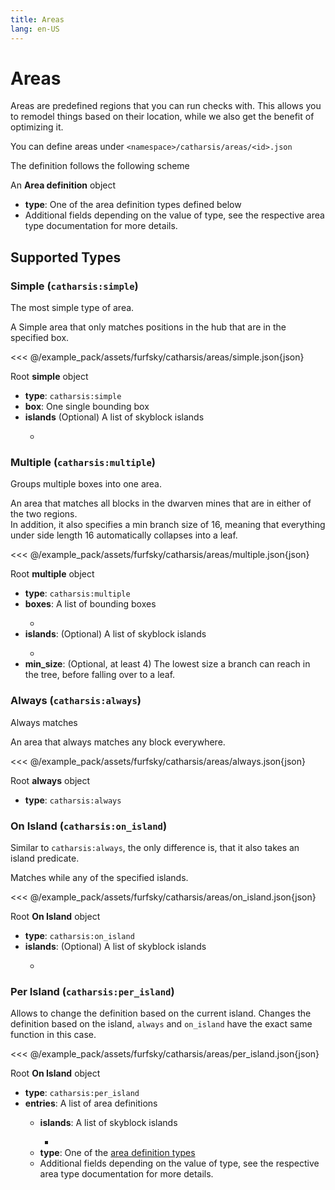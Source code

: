 ```yaml
---
title: Areas
lang: en-US
---
```


# Areas

Areas are predefined regions that you can run checks with.
This allows you to remodel things based on their location, while we also get the benefit of optimizing it.

You can define areas under `<namespace>/catharsis/areas/<id>.json`

The definition follows the following scheme

<TreeView>
<span><TypeIcon type="object"/> An <b>Area definition</b> object</span>

- <TypeIcon type="string"/> **type**: One of the area definition types defined below
- <TypeIcon/> Additional fields depending on the value of type, see the respective area type documentation for more details.

</TreeView>

## Supported Types

### Simple (`catharsis:simple`)
The most simple type of area.
<Example> 

A Simple area that only matches positions in the hub that are in the specified box.

<<< @/example_pack/assets/furfsky/catharsis/areas/simple.json{json} 
</Example>

<TreeView>
<span><TypeIcon type="object"/> Root <b>simple</b> object</span>

- <TypeIcon type="string"/> **type**: `catharsis:simple`
- <BoundingBox custom_title><TypeIcon/> <b>box</b>: One single bounding box</BoundingBox>
- <TypeIcon type="array"/> <b>islands</b> (Optional) A list of skyblock islands
    - <Island/>

</TreeView>

### Multiple (`catharsis:multiple`)
Groups multiple boxes into one area.
<Example>

An area that matches all blocks in the dwarven mines that are in either of the two regions.<br>
In addition, it also specifies a min branch size of 16, meaning that everything under side length 16 automatically collapses into a leaf.

<<< @/example_pack/assets/furfsky/catharsis/areas/multiple.json{json}
</Example>

<TreeView>
<span><TypeIcon type="object"/> Root <b>multiple</b> object</span>

- <TypeIcon type="string"/> **type**: `catharsis:multiple`
- <TypeIcon type="array"/> <b>boxes</b>: A list of bounding boxes
    - <BoundingBox/>
- <TypeIcon type="array"/> <b>islands</b>: (Optional) A list of skyblock islands
    - <Island/>
- <TypeIcon type="int"/> **min_size**: (Optional, at least 4) The lowest size a branch can reach in the tree, before falling over to a leaf.

</TreeView>

### Always (`catharsis:always`)
Always matches

<Example>

An area that always matches any block everywhere.

<<< @/example_pack/assets/furfsky/catharsis/areas/always.json{json}
</Example>

<TreeView>
<span><TypeIcon type="object"/> Root <b>always</b> object</span>

- <TypeIcon type="string"/> **type**: `catharsis:always`

</TreeView>

### On Island (`catharsis:on_island`)
Similar to `catharsis:always`, the only difference is, that it also takes an island predicate.

<Example>
Matches while any of the specified islands.

<<< @/example_pack/assets/furfsky/catharsis/areas/on_island.json{json}
</Example>

<TreeView>
<span><TypeIcon type="object"/> Root <b>On Island</b> object</span>

- <TypeIcon type="string"/> **type**: `catharsis:on_island`
- <TypeIcon type="array"/> **islands**: (Optional) A list of skyblock islands
    - <Island/>

</TreeView>

### Per Island (`catharsis:per_island`)
Allows to change the definition based on the current island.
<Example>
Changes the definition based on the island, `always` and `on_island` have the exact same function in this case.

<<< @/example_pack/assets/furfsky/catharsis/areas/per_island.json{json}
</Example>

<TreeView>
<span><TypeIcon type="object"/> Root <b>On Island</b> object</span>

- <TypeIcon type="string"/> **type**: `catharsis:per_island`
- <TypeIcon type="object"/> **entries**: A list of area definitions
    - <TypeIcon type="array"/> **islands**: A list of skyblock islands
        - <Island/>
    - <TypeIcon type="string"/> **type**: One of the [area definition types](#supported-types)
    - <TypeIcon/> Additional fields depending on the value of type, see the respective area type documentation for more details.

</TreeView>

